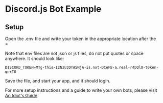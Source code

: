 # Discord.js Bot Example

## Setup

Open the .env file and write your token in the appropriate location after the =

Note that env files are not json or js files, do not put quotes or space anywhere. It should look like: 

```
DISCORD_TOKEN=MTg-this-IzNzU3OTA5NjA-is.not-DCeFB-a.real-r4DQlO-t0ken-qerT0
```

Save the file, and start your app, and it should login.

For more setup instructions and a guide to write your own bots, please visit [An Idiot's Guide](https://anidiots.guide)
